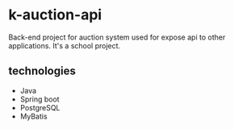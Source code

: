 # k-auction-api
Back-end project for auction system used for expose api to other applications. It's a school project.

## technologies

* Java
* Spring boot
* PostgreSQL
* MyBatis
